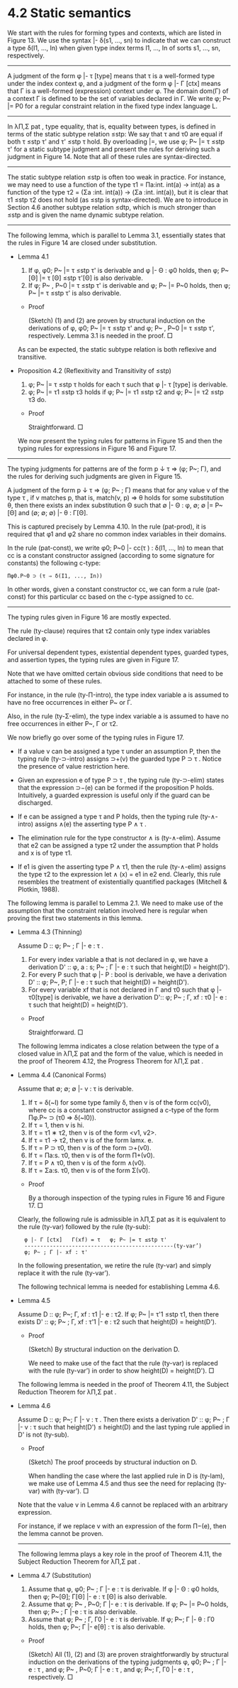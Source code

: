 # 4.2 Static semantics

We start with the rules for forming types and contexts, which are listed in Figure 13.
We use the syntax |- δ(s1, ..., sn) to indicate that we can construct a type δ(I1, ..., In) when given type index terms I1, ..., In of sorts s1, ..., sn, respectively.

----

A judgment of the form φ |- τ [type] means that τ is a well-formed type under the index context φ, and a judgment of the form φ |- Γ [ctx] means that Γ is a well-formed (expression) context under φ.
The domain dom(Γ) of a context Γ is defined to be the set of variables declared in Γ.
We write φ; P~ |= P0 for a regular constraint relation in the fixed type index language L.

----

In λΠ,Σ pat , type equality, that is, equality between types, is defined in terms of the static subtype relation ≤stp:
We say that τ and τ0 are equal if both τ ≤stp τ' and τ' ≤stp τ hold.
By overloading |=, we use φ; P~ |= τ ≤stp τ' for a static subtype judgment and present the rules for deriving such a judgment in Figure 14.
Note that all of these rules are syntax-directed.

----

The static subtype relation ≤stp is often too weak in practice.
For instance, we may need to use a function of the type τ1 = Πa:int. int(a) → int(a) as a function of the type τ2 = (Σa :int. int(a)) → (Σa :int. int(a)), but it is clear that τ1 ≤stp τ2 does not hold (as ≤stp is syntax-directed).
We are to introduce in Section 4.6 another subtype relation ≤dtp, which is much stronger than ≤stp and is given the name dynamic subtype relation.

----

The following lemma, which is parallel to Lemma 3.1, essentially states that the rules in Figure 14 are closed under substitution.

- Lemma 4.1

	1. If φ, φ0; P~ |= τ ≤stp τ' is derivable and φ |- Θ : φ0 holds, then φ; P~ [Θ] |= τ [Θ] ≤stp τ'[Θ] is also derivable.
	2. If φ; P~ , P~0 |= τ ≤stp τ' is derivable and φ; P~ |= P~0 holds, then φ; P~ |= τ ≤stp τ' is also derivable.

	- Proof

		(Sketch) (1) and (2) are proven by structural induction on the derivations of φ, φ0; P~ |= τ ≤stp τ' and φ; P~ , P~0 |= τ ≤stp τ', respectively.
		Lemma 3.1 is needed in the proof. □

	As can be expected, the static subtype relation is both reflexive and transitive.

- Proposition 4.2 (Reflexitivity and Transitivity of ≤stp)

	1. φ; P~ |= τ ≤stp τ holds for each τ such that φ |- τ [type] is derivable.
	2. φ; P~ |= τ1 ≤stp τ3 holds if φ; P~ |= τ1 ≤stp τ2 and φ; P~ |= τ2 ≤stp τ3 do.

	- Proof

		Straightforward. □

	We now present the typing rules for patterns in Figure 15 and then the typing rules for expressions in Figure 16 and Figure 17.

----

The typing judgments for patterns are of the form p ↓ τ ⇒ (φ; P~; Γ), and the rules for deriving such judgments are given in Figure 15.

A judgment of the form p ↓ τ ⇒ (φ; P~ ; Γ) means that for any value v of the type τ , if v matches p, that is, match(v, p) ⇒ θ holds for some substitution θ, then there exists an index substitution Θ such that ∅ |- Θ : φ, ∅; ∅ |= P~ [Θ] and (∅; ∅; ∅) |- θ : Γ[Θ].

This is captured precisely by Lemma 4.10. In the rule (pat-prod), it is required that φ1 and φ2 share no common index variables in their domains.

In the rule (pat-const), we write φ0; P~0 |- cc(τ ) : δ(I1, ..., In) to mean that cc is a constant constructor assigned (according to some signature for constants) the following c-type:

	Πφ0.P~0 ⊃ (τ ⇒ δ(I1, ..., In))

In other words, given a constant constructor cc, we can form a rule (pat-const) for this particular cc based on the c-type assigned to cc.

----

The typing rules given in Figure 16 are mostly expected.

The rule (ty-clause) requires that τ2 contain only type index variables declared in φ.

For universal dependent types, existential dependent types, guarded types, and assertion types, the typing rules are given in Figure 17.

Note that we have omitted certain obvious side conditions that need to be attached to some of these rules.

For instance, in the rule (ty-Π-intro), the type index variable a is assumed to have no free occurrences in either P~ or Γ.

Also, in the rule (ty-Σ-elim), the type index variable a is assumed to have no free occurrences in either P~, Γ or τ2.

We now briefly go over some of the typing rules in Figure 17.

- If a value v can be assigned a type τ under an assumption P, then the typing rule (ty-⊃-intro) assigns ⊃+(v) the guarded type P ⊃ τ .
	Notice the presence of value restriction here.
- Given an expression e of type P ⊃ τ , the typing rule (ty-⊃-elim) states that the expression ⊃−(e) can be formed if the proposition P holds.
	Intuitively, a guarded expression is useful only if the guard can be discharged.
- If e can be assigned a type τ and P holds, then the typing rule (ty-∧-intro) assigns ∧(e) the asserting type P ∧ τ .

- The elimination rule for the type constructor ∧ is (ty-∧-elim).
	Assume that e2 can be assigned a type τ2 under the assumption that P holds and x is of type τ1.
- If e1 is given the asserting type P ∧ τ1, then the rule (ty-∧-elim) assigns the type τ2 to the expression let ∧ (x) = e1 in e2 end.
	Clearly, this rule resembles the treatment of existentially quantified packages (Mitchell & Plotkin, 1988).

The following lemma is parallel to Lemma 2.1. We need to make use of the assumption that the constraint relation involved here is regular when proving the first two statements in this lemma.

- Lemma 4.3 (Thinning)

	Assume D :: φ; P~ ; Γ |- e : τ .

	1. For every index variable a that is not declared in φ, we have a derivation D' :: φ, a : s; P~ ; Γ |- e : τ such that height(D) = height(D').
	2. For every P such that φ |- P : bool is derivable, we have a derivation D' :: φ; P~, P; Γ |- e : τ such that height(D) = height(D').
	3. For every variable xf that is not declared in Γ and τ0 such that φ |- τ0[type] is derivable, we have a derivation D':: φ; P~ ; Γ, xf : τ0 |- e : τ such that height(D) = height(D').

	- Proof

		Straightforward. □

	The following lemma indicates a close relation between the type of a closed value in λΠ,Σ pat and the form of the value, which is needed in the proof of Theorem 4.12, the Progress Theorem for λΠ,Σ pat .

- Lemma 4.4 (Canonical Forms)

	Assume that ∅; ∅; ∅ |- v : τ is derivable.

	1. If τ = δ(~I) for some type family δ, then v is of the form cc(v0), where cc is a constant constructor assigned a c-type of the form Πφ.P~ ⊃ (τ0 ⇒ δ(~I0)).
	2. If τ = 1, then v is hi.
	3. If τ = τ1 ∗ τ2, then v is of the form <v1, v2>.
	4. If τ = τ1 → τ2, then v is of the form lamx. e.
	5. If τ = P ⊃ τ0, then v is of the form ⊃+(v0).
	6. If τ = Πa:s. τ0, then v is of the form Π+(v0).
	7. If τ = P ∧ τ0, then v is of the form ∧(v0).
	8. If τ = Σa:s. τ0, then v is of the form Σ(v0).

	- Proof

		By a thorough inspection of the typing rules in Figure 16 and Figure 17. □

	Clearly, the following rule is admissible in λΠ,Σ pat as it is equivalent to the rule (ty-var) followed by the rule (ty-sub):

		φ |- Γ [ctx]   Γ(xf) = τ   φ; P~ |= τ ≤stp τ'
		-----------------------------------------------(ty-var’)
		φ; P~ ; Γ |- xf : τ'

	In the following presentation, we retire the rule (ty-var) and simply replace it with the rule (ty-var’).

	The following technical lemma is needed for establishing Lemma 4.6.

- Lemma 4.5

	Assume D :: φ; P~; Γ, xf : τ1 |- e : τ2.
	If φ; P~ |= τ'1 ≤stp τ1, then there exists D' :: φ; P~ ; Γ, xf : τ'1 |- e : τ2 such that height(D) = height(D').

	- Proof

		(Sketch) By structural induction on the derivation D.

		We need to make use of the fact that the rule (ty-var) is replaced with the rule (ty-var’) in order to show height(D) = height(D'). □

	The following lemma is needed in the proof of Theorem 4.11, the Subject Reduction Theorem for λΠ,Σ pat .

- Lemma 4.6

	Assume D :: φ; P~; Γ |- v : τ . Then there exists a derivation D' :: φ; P~ ; Γ |- v : τ such that height(D') ≤ height(D) and the last typing rule applied in D' is not (ty-sub).

	- Proof

		(Sketch) The proof proceeds by structural induction on D.

		When handling the case where the last applied rule in D is (ty-lam), we make use of Lemma 4.5 and thus see the need for replacing (ty-var) with (ty-var’). □

	Note that the value v in Lemma 4.6 cannot be replaced with an arbitrary expression.

	For instance, if we replace v with an expression of the form Π−(e), then the lemma cannot be proven.

	----

	The following lemma plays a key role in the proof of Theorem 4.11, the Subject Reduction Theorem for λΠ,Σ pat .

- Lemma 4.7 (Substitution)

	1. Assume that φ, φ0; P~ ; Γ |- e : τ is derivable. If φ |- Θ : φ0 holds, then φ; P~[Θ]; Γ[Θ] |- e : τ [Θ] is also derivable.
	2. Assume that φ; P~ , P~0; Γ |- e : τ is derivable. If φ; P~ |= P~0 holds, then φ; P~ ; Γ |-e : τ is also derivable.
	3. Assume that φ; P~ ; Γ, Γ0 |- e : τ is derivable. If φ; P~; Γ |- θ : Γ0 holds, then φ; P~; Γ |- e[θ] : τ is also derivable.

	- Proof

		(Sketch) All (1), (2) and (3) are proven straightforwardly by structural induction on the derivations of the typing judgments φ, φ0; P~ ; Γ |- e : τ , and φ; P~ , P~0; Γ |- e : τ , and φ; P~; Γ, Γ0 |- e : τ , respectively. □
